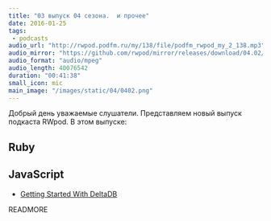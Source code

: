 ```yaml
---
title: "03 выпуск 04 сезона.  и прочее"
date: 2016-01-25
tags:
 - podcasts
audio_url: "http://rwpod.podfm.ru/my/138/file/podfm_rwpod_my_2_138.mp3"
audio_mirror: "https://github.com/rwpod/mirror/releases/download/04.02/0402.mp3"
audio_format: "audio/mpeg"
audio_length: 40076542
duration: "00:41:38"
small_icon: mic
main_image: "/images/static/04/0402.png"
---
```


Добрый день уважаемые слушатели. Представляем новый выпуск подкаста RWpod. В этом выпуске:

## Ruby



## JavaScript

 - [Getting Started With DeltaDB](https://medium.com/@redgeoff/getting-started-with-deltadb-137359111282)


READMORE

